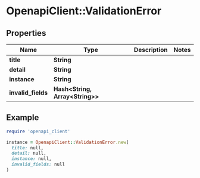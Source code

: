 # OpenapiClient::ValidationError

## Properties

| Name | Type | Description | Notes |
| ---- | ---- | ----------- | ----- |
| **title** | **String** |  |  |
| **detail** | **String** |  |  |
| **instance** | **String** |  |  |
| **invalid_fields** | **Hash&lt;String, Array&lt;String&gt;&gt;** |  |  |

## Example

```ruby
require 'openapi_client'

instance = OpenapiClient::ValidationError.new(
  title: null,
  detail: null,
  instance: null,
  invalid_fields: null
)
```

